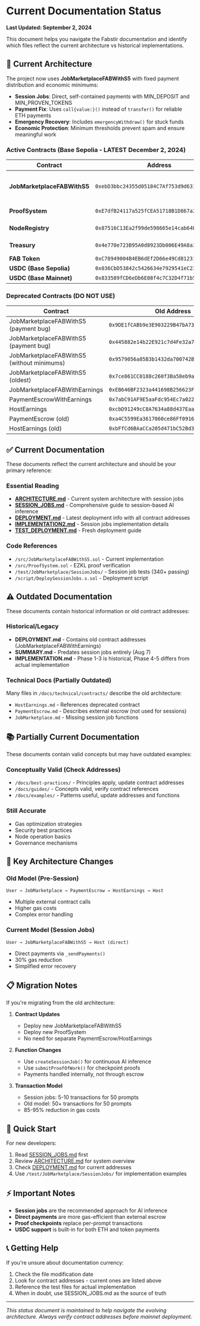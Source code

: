 # Current Documentation Status

**Last Updated: September 2, 2024**

This document helps you navigate the Fabstir documentation and identify which files reflect the current architecture vs historical implementations.

## 🚀 Current Architecture

The project now uses **JobMarketplaceFABWithS5** with fixed payment distribution and economic minimums:
- **Session Jobs**: Direct, self-contained payments with MIN_DEPOSIT and MIN_PROVEN_TOKENS
- **Payment Fix**: Uses `call{value:}()` instead of `transfer()` for reliable ETH payments
- **Emergency Recovery**: Includes `emergencyWithdraw()` for stuck funds
- **Economic Protection**: Minimum thresholds prevent spam and ensure meaningful work

### Active Contracts (Base Sepolia - LATEST December 2, 2024)

| Contract | Address | Status |
|----------|---------|--------|
| **JobMarketplaceFABWithS5** | `0xebD3bbc24355d05184C7Af753d9d631E2b3aAF7A` | ✅ FIXED PAYMENTS + MINIMUMS |
| **ProofSystem** | `0xE7dfB24117a525fCEA51718B1D867a2D779A7Bb9` | ✅ CURRENT |
| **NodeRegistry** | `0x87516C13Ea2f99de598665e14cab64E191A0f8c4` | ✅ CURRENT |
| **Treasury** | `0x4e770e723B95A0d8923Db006E49A8a3cb0BAA078` | ✅ CURRENT |
| **FAB Token** | `0xC78949004B4EB6dEf2D66e49Cd81231472612D62` | ✅ STABLE |
| **USDC (Base Sepolia)** | `0x036CbD53842c5426634e7929541eC2318f3dCF7e` | ✅ STABLE |
| **USDC (Base Mainnet)** | `0x833589fCD6eDb6E08f4c7C32D4f71b54bdA02913` | ✅ STABLE |

### Deprecated Contracts (DO NOT USE)

| Contract | Old Address | Issue |
|----------|-------------|-------|
| JobMarketplaceFABWithS5 (payment bug) | `0x9DE1fCABb9e3E903229B47bA737B23fc473173A1` | transfer() fails silently |
| JobMarketplaceFABWithS5 (payment bug) | `0x445882e14b22E921c7d4Fe32a7736a32197578AF` | transfer() fails silently |
| JobMarketplaceFABWithS5 (without minimums) | `0x9579056a85B3b1432da700742BF80EF8A8a5e3Fe` | No economic protection |
| JobMarketplaceFABWithS5 (oldest) | `0x7ce861CC0188c260f3Ba58eb9a4d33e17Eb62304` | No session support |
| JobMarketplaceFABWithEarnings | `0xEB646BF2323a441698B256623F858c8787d70f9F` | JobMarketplaceFABWithS5 |
| PaymentEscrowWithEarnings | `0x7abC91AF9E5aaFdc954Ec7a02238d0796Bbf9a3C` | Internal payments |
| HostEarnings | `0xcbD91249cC8A7634a88d437Eaa083496C459Ef4E` | Direct transfers |
| PaymentEscrow (old) | `0xa4C5599Ea3617060ce86Ff0916409e1fb4a0d2c6` | Internal payments |
| HostEarnings (old) | `0xbFfCd6BAaCCa205d471bC52Bd37e1957B1A43d4a` | Direct transfers |

## ✅ Current Documentation

These documents reflect the current architecture and should be your primary reference:

### Essential Reading
- **[ARCHITECTURE.md](./ARCHITECTURE.md)** - Current system architecture with session jobs
- **[SESSION_JOBS.md](./SESSION_JOBS.md)** - Comprehensive guide to session-based AI inference
- **[DEPLOYMENT.md](./DEPLOYMENT.md)** - Latest deployment info with all contract addresses
- **[IMPLEMENTATION2.md](./IMPLEMENTATION2.md)** - Session jobs implementation details
- **[TEST_DEPLOYMENT.md](./TEST_DEPLOYMENT.md)** - Fresh deployment guide

### Code References
- `/src/JobMarketplaceFABWithS5.sol` - Current implementation
- `/src/ProofSystem.sol` - EZKL proof verification
- `/test/JobMarketplace/SessionJobs/` - Session job tests (340+ passing)
- `/script/DeploySessionJobs.s.sol` - Deployment script

## ⚠️ Outdated Documentation

These documents contain historical information or old contract addresses:

### Historical/Legacy
- **DEPLOYMENT.md** - Contains old contract addresses (JobMarketplaceFABWithEarnings)
- **SUMMARY.md** - Predates session jobs entirely (Aug 7)
- **IMPLEMENTATION.md** - Phase 1-3 is historical, Phase 4-5 differs from actual implementation

### Technical Docs (Partially Outdated)
Many files in `/docs/technical/contracts/` describe the old architecture:
- `HostEarnings.md` - References deprecated contract
- `PaymentEscrow.md` - Describes external escrow (not used for sessions)
- `JobMarketplace.md` - Missing session job functions

## 📚 Partially Current Documentation

These documents contain valid concepts but may have outdated examples:

### Conceptually Valid (Check Addresses)
- `/docs/best-practices/` - Principles apply, update contract addresses
- `/docs/guides/` - Concepts valid, verify contract references
- `/docs/examples/` - Patterns useful, update addresses and functions

### Still Accurate
- Gas optimization strategies
- Security best practices
- Node operation basics
- Governance mechanisms

## 🔄 Key Architecture Changes

### Old Model (Pre-Session)
```
User → JobMarketplace → PaymentEscrow → HostEarnings → Host
```
- Multiple external contract calls
- Higher gas costs
- Complex error handling

### Current Model (Session Jobs)
```
User → JobMarketplaceFABWithS5 → Host (direct)
```
- Direct payments via `_sendPayments()`
- 30% gas reduction
- Simplified error recovery

## 📋 Migration Notes

If you're migrating from the old architecture:

1. **Contract Updates**
   - Deploy new JobMarketplaceFABWithS5
   - Deploy new ProofSystem
   - No need for separate PaymentEscrow/HostEarnings

2. **Function Changes**
   - Use `createSessionJob()` for continuous AI inference
   - Use `submitProofOfWork()` for checkpoint proofs
   - Payments handled internally, not through escrow

3. **Transaction Model**
   - Session jobs: 5-10 transactions for 50 prompts
   - Old model: 50+ transactions for 50 prompts
   - 85-95% reduction in gas costs

## 🎯 Quick Start

For new developers:
1. Read [SESSION_JOBS.md](./SESSION_JOBS.md) first
2. Review [ARCHITECTURE.md](./ARCHITECTURE.md) for system overview
3. Check [DEPLOYMENT.md](./DEPLOYMENT.md) for current addresses
4. Use `/test/JobMarketplace/SessionJobs/` for implementation examples

## ⚡ Important Notes

- **Session jobs** are the recommended approach for AI inference
- **Direct payments** are more gas-efficient than external escrow
- **Proof checkpoints** replace per-prompt transactions
- **USDC support** is built-in for both ETH and token payments

## 📞 Getting Help

If you're unsure about documentation currency:
1. Check the file modification date
2. Look for contract addresses - current ones are listed above
3. Reference the test files for actual implementation
4. When in doubt, use SESSION_JOBS.md as the source of truth

---

*This status document is maintained to help navigate the evolving architecture. Always verify contract addresses before mainnet deployment.*